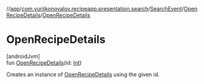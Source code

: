 //[app](../../../../index.md)/[com.yuriikonovalov.recipeapp.presentation.search](../../index.md)/[SearchEvent](../index.md)/[OpenRecipeDetails](index.md)/[OpenRecipeDetails](-open-recipe-details.md)

# OpenRecipeDetails

[androidJvm]\
fun [OpenRecipeDetails](-open-recipe-details.md)(id: [Int](https://kotlinlang.org/api/latest/jvm/stdlib/kotlin/-int/index.html))

Creates an instance of [OpenRecipeDetails](index.md) using the given id.
